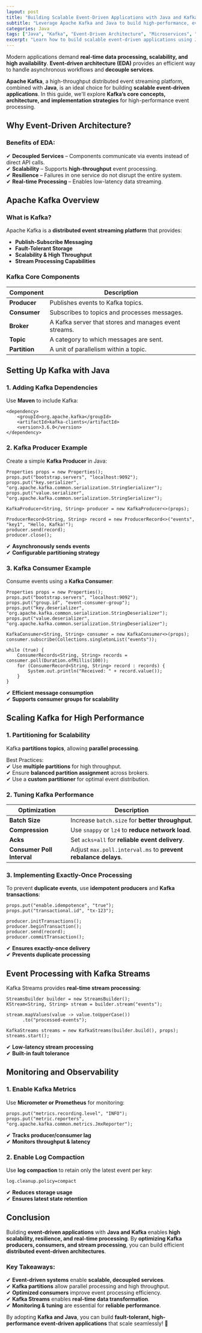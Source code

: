 ```yaml
---
layout: post
title: "Building Scalable Event-Driven Applications with Java and Kafka"
subtitle: "Leverage Apache Kafka and Java to build high-performance, event-driven architectures."
categories: Java
tags: ["Java", "Kafka", "Event-Driven Architecture", "Microservices", "Streaming", "Scalability"]
excerpt: "Learn how to build scalable event-driven applications using Java and Apache Kafka. This guide covers architecture, best practices, and performance optimizations."
---
```

Modern applications demand **real-time data processing, scalability, and high availability**. **Event-driven architecture (EDA)** provides an efficient way to handle asynchronous workflows and **decouple services**.

**Apache Kafka**, a high-throughput distributed event streaming platform, combined with **Java**, is an ideal choice for building **scalable event-driven applications**. In this guide, we'll explore **Kafka’s core concepts, architecture, and implementation strategies** for high-performance event processing.

## Why Event-Driven Architecture?

### Benefits of EDA:

✔ **Decoupled Services** – Components communicate via events instead of direct API calls.  
✔ **Scalability** – Supports **high-throughput** event processing.  
✔ **Resilience** – Failures in one service do not disrupt the entire system.  
✔ **Real-time Processing** – Enables low-latency data streaming.

## Apache Kafka Overview

### What is Kafka?

Apache Kafka is a **distributed event streaming platform** that provides:

- **Publish-Subscribe Messaging**
- **Fault-Tolerant Storage**
- **Scalability & High Throughput**
- **Stream Processing Capabilities**

### Kafka Core Components

| Component    | Description |
|-------------|------------|
| **Producer** | Publishes events to Kafka topics. |
| **Consumer** | Subscribes to topics and processes messages. |
| **Broker**   | A Kafka server that stores and manages event streams. |
| **Topic**    | A category to which messages are sent. |
| **Partition** | A unit of parallelism within a topic. |

## Setting Up Kafka with Java

### 1. Adding Kafka Dependencies

Use **Maven** to include Kafka:

```
<dependency>
    <groupId>org.apache.kafka</groupId>
    <artifactId>kafka-clients</artifactId>
    <version>3.6.0</version>
</dependency>
```

### 2. Kafka Producer Example

Create a simple **Kafka Producer** in Java:

```
Properties props = new Properties();
props.put("bootstrap.servers", "localhost:9092");
props.put("key.serializer", "org.apache.kafka.common.serialization.StringSerializer");
props.put("value.serializer", "org.apache.kafka.common.serialization.StringSerializer");

KafkaProducer<String, String> producer = new KafkaProducer<>(props);

ProducerRecord<String, String> record = new ProducerRecord<>("events", "key1", "Hello, Kafka!");
producer.send(record);
producer.close();
```

✔ **Asynchronously sends events**  
✔ **Configurable partitioning strategy**

### 3. Kafka Consumer Example

Consume events using a **Kafka Consumer**:

```
Properties props = new Properties();
props.put("bootstrap.servers", "localhost:9092");
props.put("group.id", "event-consumer-group");
props.put("key.deserializer", "org.apache.kafka.common.serialization.StringDeserializer");
props.put("value.deserializer", "org.apache.kafka.common.serialization.StringDeserializer");

KafkaConsumer<String, String> consumer = new KafkaConsumer<>(props);
consumer.subscribe(Collections.singletonList("events"));

while (true) {
    ConsumerRecords<String, String> records = consumer.poll(Duration.ofMillis(100));
    for (ConsumerRecord<String, String> record : records) {
        System.out.println("Received: " + record.value());
    }
}
```

✔ **Efficient message consumption**  
✔ **Supports consumer groups for scalability**

## Scaling Kafka for High Performance

### 1. Partitioning for Scalability

Kafka **partitions topics**, allowing **parallel processing**.

Best Practices:  
✔ Use **multiple partitions** for high throughput.  
✔ Ensure **balanced partition assignment** across brokers.  
✔ Use a **custom partitioner** for optimal event distribution.

### 2. Tuning Kafka Performance

| Optimization  | Description |
|--------------|------------|
| **Batch Size** | Increase `batch.size` for **better throughput**. |
| **Compression** | Use `snappy` or `lz4` to **reduce network load**. |
| **Acks** | Set `acks=all` for **reliable event delivery**. |
| **Consumer Poll Interval** | Adjust `max.poll.interval.ms` to **prevent rebalance delays**. |

### 3. Implementing Exactly-Once Processing

To prevent **duplicate events**, use **idempotent producers** and **Kafka transactions**:

```
props.put("enable.idempotence", "true");
props.put("transactional.id", "tx-123");

producer.initTransactions();
producer.beginTransaction();
producer.send(record);
producer.commitTransaction();
```

✔ **Ensures exactly-once delivery**  
✔ **Prevents duplicate processing**

## Event Processing with Kafka Streams

Kafka Streams provides **real-time stream processing**:

```
StreamsBuilder builder = new StreamsBuilder();
KStream<String, String> stream = builder.stream("events");

stream.mapValues(value -> value.toUpperCase())
      .to("processed-events");

KafkaStreams streams = new KafkaStreams(builder.build(), props);
streams.start();
```

✔ **Low-latency stream processing**  
✔ **Built-in fault tolerance**

## Monitoring and Observability

### 1. Enable Kafka Metrics

Use **Micrometer or Prometheus** for monitoring:

```
props.put("metrics.recording.level", "INFO");
props.put("metric.reporters", "org.apache.kafka.common.metrics.JmxReporter");
```

✔ **Tracks producer/consumer lag**  
✔ **Monitors throughput & latency**

### 2. Enable Log Compaction

Use **log compaction** to retain only the latest event per key:

```
log.cleanup.policy=compact
```

✔ **Reduces storage usage**  
✔ **Ensures latest state retention**

## Conclusion

Building **event-driven applications** with **Java and Kafka** enables **high scalability, resilience, and real-time processing**. By **optimizing Kafka producers, consumers, and stream processing**, you can build efficient **distributed event-driven architectures**.

### Key Takeaways:
✔ **Event-driven systems** enable **scalable, decoupled services**.  
✔ **Kafka partitions** allow parallel processing and high throughput.  
✔ **Optimized consumers** improve event processing efficiency.  
✔ **Kafka Streams** enables **real-time data transformation**.  
✔ **Monitoring & tuning** are essential for **reliable performance**.

By adopting **Kafka and Java**, you can build **fault-tolerant, high-performance event-driven applications** that scale seamlessly! 🚀
